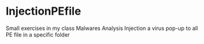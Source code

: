 # InjectionPEfile
Small exercises in my class Malwares Analysis
Injection a virus pop-up to all PE file in a specific folder
 
